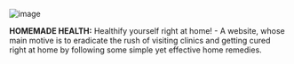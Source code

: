 ![image](https://github.com/user-attachments/assets/f197a955-6f3a-49f4-b621-f5db4bd4f834)

**HOMEMADE HEALTH:** Healthify yourself right at home! - A website, whose main motive is to eradicate the rush of visiting clinics and getting cured right at 
home by following some simple yet effective home remedies.
